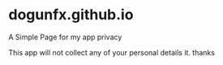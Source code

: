 # dogunfx.github.io

A Simple Page for my app privacy

This app will not collect any of your personal details it. thanks
